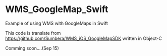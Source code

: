 # WMS_GoogleMap_Swift
Example of using WMS with GoogleMaps in Swift

This code is translate from https://github.com/Sumbera/WMS_iOS_GoogleMapSDK written 
in Object-C

Comming soon....(Sep 15)
